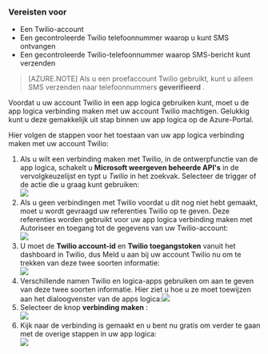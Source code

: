 ### <a name="prerequisites"></a>Vereisten voor
- Een Twilio-account
- Een gecontroleerde Twilio telefoonnummer waarop u kunt SMS ontvangen
- Een gecontroleerde Twilio-telefoonnummer waarop SMS-bericht kunt verzenden

>[AZURE.NOTE] Als u een proefaccount Twilio gebruikt, kunt u alleen SMS verzenden naar telefoonnummers **geverifieerd** .  

Voordat u uw account Twilio in een app logica gebruiken kunt, moet u de app logica verbinding maken met uw account Twilio machtigen. Gelukkig kunt u deze gemakkelijk uit stap binnen uw app logica op de Azure-Portal. 

Hier volgen de stappen voor het toestaan van uw app logica verbinding maken met uw account Twilio:

1. Als u wilt een verbinding maken met Twilio, in de ontwerpfunctie van de app logica, schakelt u **Microsoft weergeven beheerde API's** in de vervolgkeuzelijst en typt u *Twilio* in het zoekvak. Selecteer de trigger of de actie die u graag kunt gebruiken:  
  ![](./media/connectors-create-api-twilio/twilio-0.png)
2. Als u geen verbindingen met Twilio voordat u dit nog niet hebt gemaakt, moet u wordt gevraagd uw referenties Twilio op te geven. Deze referenties worden gebruikt voor uw app logica verbinding maken met Autoriseer en toegang tot de gegevens van uw Twilio-account:  
  ![](./media/connectors-create-api-twilio/twilio-1.png)  
3. U moet de **Twilio account-id** en **Twilio toegangstoken** vanuit het dashboard in Twilio, dus Meld u aan bij uw account Twilio nu om te trekken van deze twee soorten informatie:  
  ![](./media/connectors-create-api-twilio/twilio-2.png)  
4. Verschillende namen Twilio en logica-apps gebruiken om aan te geven van deze twee soorten informatie. Hier ziet u hoe u ze moet toewijzen aan het dialoogvenster van de apps logica:![](./media/connectors-create-api-twilio/twilio-3.png)  
5. Selecteer de knop **verbinding maken** :  
  ![](./media/connectors-create-api-twilio/twilio-4.png)
6. Kijk naar de verbinding is gemaakt en u bent nu gratis om verder te gaan met de overige stappen in uw app logica:  
  ![](./media/connectors-create-api-twilio/twilio-5.png)